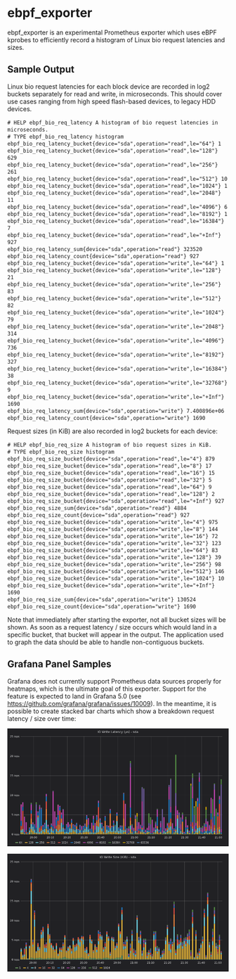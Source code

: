 # ebpf_exporter

ebpf_exporter is an experimental Prometheus exporter which uses eBPF kprobes to efficiently record
a histogram of Linux bio request latencies and sizes.

## Sample Output

Linux bio request latencies for each block device are recorded in log2 buckets separately for read
and write, in microseconds. This should cover use cases ranging from high speed flash-based
devices, to legacy HDD devices.

```
# HELP ebpf_bio_req_latency A histogram of bio request latencies in microseconds.
# TYPE ebpf_bio_req_latency histogram
ebpf_bio_req_latency_bucket{device="sda",operation="read",le="64"} 1
ebpf_bio_req_latency_bucket{device="sda",operation="read",le="128"} 629
ebpf_bio_req_latency_bucket{device="sda",operation="read",le="256"} 261
ebpf_bio_req_latency_bucket{device="sda",operation="read",le="512"} 10
ebpf_bio_req_latency_bucket{device="sda",operation="read",le="1024"} 1
ebpf_bio_req_latency_bucket{device="sda",operation="read",le="2048"} 11
ebpf_bio_req_latency_bucket{device="sda",operation="read",le="4096"} 6
ebpf_bio_req_latency_bucket{device="sda",operation="read",le="8192"} 1
ebpf_bio_req_latency_bucket{device="sda",operation="read",le="16384"} 7
ebpf_bio_req_latency_bucket{device="sda",operation="read",le="+Inf"} 927
ebpf_bio_req_latency_sum{device="sda",operation="read"} 323520
ebpf_bio_req_latency_count{device="sda",operation="read"} 927
ebpf_bio_req_latency_bucket{device="sda",operation="write",le="64"} 1
ebpf_bio_req_latency_bucket{device="sda",operation="write",le="128"} 21
ebpf_bio_req_latency_bucket{device="sda",operation="write",le="256"} 83
ebpf_bio_req_latency_bucket{device="sda",operation="write",le="512"} 82
ebpf_bio_req_latency_bucket{device="sda",operation="write",le="1024"} 79
ebpf_bio_req_latency_bucket{device="sda",operation="write",le="2048"} 314
ebpf_bio_req_latency_bucket{device="sda",operation="write",le="4096"} 736
ebpf_bio_req_latency_bucket{device="sda",operation="write",le="8192"} 327
ebpf_bio_req_latency_bucket{device="sda",operation="write",le="16384"} 38
ebpf_bio_req_latency_bucket{device="sda",operation="write",le="32768"} 9
ebpf_bio_req_latency_bucket{device="sda",operation="write",le="+Inf"} 1690
ebpf_bio_req_latency_sum{device="sda",operation="write"} 7.400896e+06
ebpf_bio_req_latency_count{device="sda",operation="write"} 1690
```

Request sizes (in KiB) are also recorded in log2 buckets for each device:

```
# HELP ebpf_bio_req_size A histogram of bio request sizes in KiB.
# TYPE ebpf_bio_req_size histogram
ebpf_bio_req_size_bucket{device="sda",operation="read",le="4"} 879
ebpf_bio_req_size_bucket{device="sda",operation="read",le="8"} 17
ebpf_bio_req_size_bucket{device="sda",operation="read",le="16"} 15
ebpf_bio_req_size_bucket{device="sda",operation="read",le="32"} 5
ebpf_bio_req_size_bucket{device="sda",operation="read",le="64"} 9
ebpf_bio_req_size_bucket{device="sda",operation="read",le="128"} 2
ebpf_bio_req_size_bucket{device="sda",operation="read",le="+Inf"} 927
ebpf_bio_req_size_sum{device="sda",operation="read"} 4884
ebpf_bio_req_size_count{device="sda",operation="read"} 927
ebpf_bio_req_size_bucket{device="sda",operation="write",le="4"} 975
ebpf_bio_req_size_bucket{device="sda",operation="write",le="8"} 144
ebpf_bio_req_size_bucket{device="sda",operation="write",le="16"} 72
ebpf_bio_req_size_bucket{device="sda",operation="write",le="32"} 123
ebpf_bio_req_size_bucket{device="sda",operation="write",le="64"} 83
ebpf_bio_req_size_bucket{device="sda",operation="write",le="128"} 39
ebpf_bio_req_size_bucket{device="sda",operation="write",le="256"} 98
ebpf_bio_req_size_bucket{device="sda",operation="write",le="512"} 146
ebpf_bio_req_size_bucket{device="sda",operation="write",le="1024"} 10
ebpf_bio_req_size_bucket{device="sda",operation="write",le="+Inf"} 1690
ebpf_bio_req_size_sum{device="sda",operation="write"} 130524
ebpf_bio_req_size_count{device="sda",operation="write"} 1690
```

Note that immediately after starting the exporter, not all bucket sizes will be shown. As soon as a
request latency / size occurs which would land in a specific bucket, that bucket will appear in the
output. The application used to graph the data should be able to handle non-contiguous buckets.

## Grafana Panel Samples

Grafana does not currently support Prometheus data sources properly for heatmaps, which is the
ultimate goal of this exporter. Support for the feature is expected to land in Grafana 5.0 (see
https://github.com/grafana/grafana/issues/10009). In the meantime, it is possible to create stacked
bar charts which show a breakdown request latency / size over time:

![IO request latency](img/disk-io-request-latency.png)

![IO request size](img/disk-io-request-size.png)

